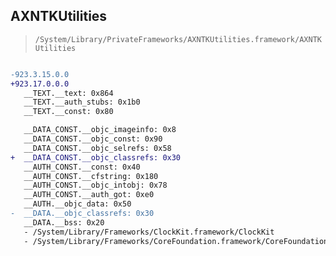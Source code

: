 ## AXNTKUtilities

> `/System/Library/PrivateFrameworks/AXNTKUtilities.framework/AXNTKUtilities`

```diff

-923.3.15.0.0
+923.17.0.0.0
   __TEXT.__text: 0x864
   __TEXT.__auth_stubs: 0x1b0
   __TEXT.__const: 0x80

   __DATA_CONST.__objc_imageinfo: 0x8
   __DATA_CONST.__objc_const: 0x90
   __DATA_CONST.__objc_selrefs: 0x58
+  __DATA_CONST.__objc_classrefs: 0x30
   __AUTH_CONST.__const: 0x40
   __AUTH_CONST.__cfstring: 0x180
   __AUTH_CONST.__objc_intobj: 0x78
   __AUTH_CONST.__auth_got: 0xe0
   __AUTH.__objc_data: 0x50
-  __DATA.__objc_classrefs: 0x30
   __DATA.__bss: 0x20
   - /System/Library/Frameworks/ClockKit.framework/ClockKit
   - /System/Library/Frameworks/CoreFoundation.framework/CoreFoundation

```
